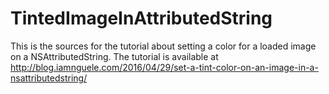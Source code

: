 # TintedImageInAttributedString

This is the sources for the tutorial about setting a color for a loaded image on a NSAttributedString. The tutorial is available at http://blog.iamnguele.com/2016/04/29/set-a-tint-color-on-an-image-in-a-nsattributedstring/